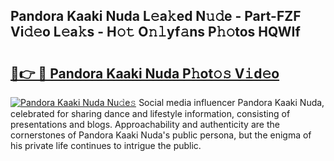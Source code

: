 ## Pandora Kaaki Nuda L𝚎a𝚔ed N𝚞𝚍e - Part-FZF Vi𝚍𝚎o L𝚎a𝚔s - H𝚘𝚝 O𝚗𝚕yf𝚊ns P𝚑𝚘tos HQWIf

# <h2><a href="http://kf6rqi.oniu.top/?m=Pandora+Kaaki+Nuda">🔗👉 🔴 Pandora Kaaki Nuda P𝚑ot𝚘𝚜 V𝚒d𝚎o</a></h2>

[![Pandora Kaaki Nuda Nu𝚍e𝚜](https://i.imgur.com/0qMVB7G.gif)](http://kf6rqi.oniu.top/?m=Pandora+Kaaki+Nuda)
Social media influencer Pandora Kaaki Nuda, celebrated for sharing dance and lifestyle information, consisting of presentations and blogs. Approachability and authenticity are the cornerstones of Pandora Kaaki Nuda's public persona, but the enigma of his private life continues to intrigue the public.  
